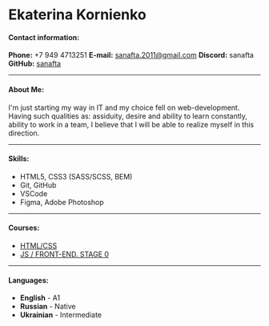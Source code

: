 # Ekaterina Kornienko
#### Contact information:
**Phone:** +7 949 4713251 
**E-mail:** sanafta.2011@gmail.com
**Discord:** sanafta
**GitHub:** [sanafta](https://github.com/sanafta)
***
#### About Me:
I'm just starting my way in IT and my choice fell on web-development. Having such qualities as: assiduity, desire and ability to learn constantly, ability to work in a team, I believe that I will be able to realize myself in this direction.
***
#### Skills:
 * HTML5, CSS3 (SASS/SCSS, BEM)
 * Git, GitHub
 * VSCode
 * Figma, Adobe Photoshop
 ***
 #### Courses:
 * [HTML/CSS](https://edu.fls.guru/)
 * [JS / FRONT-END. STAGE 0](https://rs.school/js-stage0/)
 ***
 #### Languages:
 * **English** - A1
 * **Russian** - Native
 * **Ukrainian** - Intermediate
